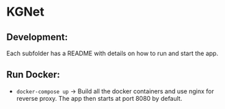 # KGNet

## Development:
Each subfolder has a README with details on how to run and start the app.

## Run Docker:

- `docker-compose up` -> Build all the docker containers and use nginx for reverse proxy. The app then starts at port 8080 by default.
